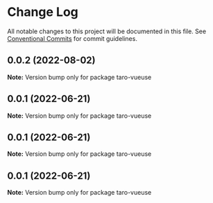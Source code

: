 # Change Log

All notable changes to this project will be documented in this file.
See [Conventional Commits](https://conventionalcommits.org) for commit guidelines.

## 0.0.2 (2022-08-02)

**Note:** Version bump only for package taro-vueuse





## 0.0.1 (2022-06-21)

**Note:** Version bump only for package taro-vueuse





## 0.0.1 (2022-06-21)

**Note:** Version bump only for package taro-vueuse





## 0.0.1 (2022-06-21)

**Note:** Version bump only for package taro-vueuse
